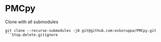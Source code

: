 # PMCpy


Clone with all submodules
```console
git clone --recurse-submodules -j8 git@github.com:eskoruppa/PMCpy.git
```Stop.delete.gitignore
